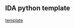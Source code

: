 ## IDA python template

[template](https://gist.github.com/th3-5had0w/67fbde20d2b607ec1c4a169728c9a389)